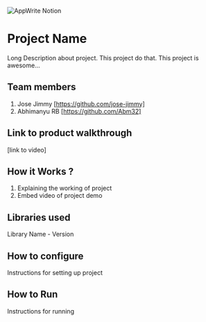 ![AppWrite Notion](https://github.com/TH-Activities/saturday-hack-night-template/assets/64391274/a2cc61ac-e96d-43bb-b578-d2a2a58588fc)


# Project Name
Long Description about project. This project do that. This project is awesome...
## Team members
1. Jose Jimmy [https://github.com/jose-jimmy]
2. Abhimanyu RB [https://github.com/Abm32]
## Link to product walkthrough
[link to video]
## How it Works ?
1. Explaining the working of project
2. Embed video of project demo
## Libraries used
Library Name - Version
## How to configure
Instructions for setting up project
## How to Run
Instructions for running
